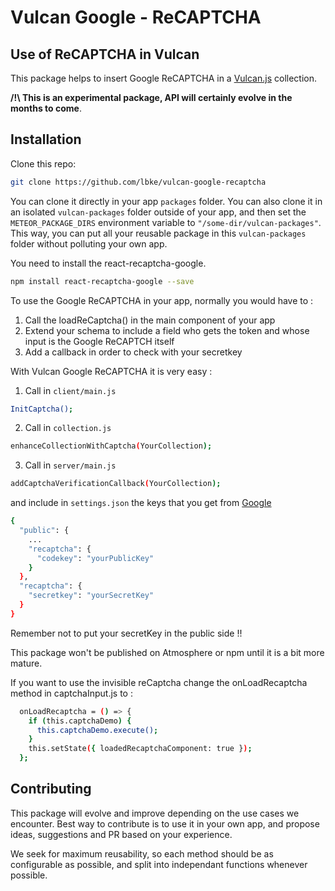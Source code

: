 # Vulcan Google - ReCAPTCHA

## Use of ReCAPTCHA in Vulcan

This package helps to insert Google ReCAPTCHA in a [Vulcan.js](http://vulcanjs.org/) collection.

**/!\ This is an experimental package, API will certainly evolve in the months to come**.

## Installation

Clone this repo:

```sh
git clone https://github.com/lbke/vulcan-google-recaptcha
```

You can clone it directly in your app `packages` folder. You can also clone it in an isolated `vulcan-packages` folder outside of your app, and then set the `METEOR_PACKAGE_DIRS` environment variable to `"/some-dir/vulcan-packages"`. This way, you can put all your reusable package in this `vulcan-packages` folder without polluting your own app.

You need to install the react-recaptcha-google.

```sh
npm install react-recaptcha-google --save
```

To use the Google ReCAPTCHA in your app, normally you would have to :

1. Call the loadReCaptcha() in the main component of your app
2. Extend your schema to include a field who gets the token and whose input is the Google ReCAPTCH itself
3. Add a callback in order to check with your secretkey

With Vulcan Google ReCAPTCHA it is very easy :

1. Call in `client/main.js`

```sh
InitCaptcha();
```

2. Call in `collection.js`

```sh
enhanceCollectionWithCaptcha(YourCollection);
```

3. Call in `server/main.js`

```sh
addCaptchaVerificationCallback(YourCollection);
```

and include in `settings.json` the keys that you get from [Google](https://www.google.com/recaptcha/admin/)

```sh
{
  "public": {
    ...
    "recaptcha": {
      "codekey": "yourPublicKey"
    }
  },
  "recaptcha": {
    "secretkey": "yourSecretKey"
  }
}
```

Remember not to put your secretKey in the public side !!

This package won't be published on Atmosphere or npm until it is a bit more mature.

If you want to use the invisible reCaptcha change the onLoadRecaptcha method in captchaInput.js to :

```sh
  onLoadRecaptcha = () => {
    if (this.captchaDemo) {
      this.captchaDemo.execute();
    }
    this.setState({ loadedRecaptchaComponent: true });
  };
```

## Contributing

This package will evolve and improve depending on the use cases we encounter. Best way to contribute is to use it in your own app, and propose ideas, suggestions and PR based on your experience.

We seek for maximum reusability, so each method should be as configurable as possible, and split into independant functions whenever possible.

